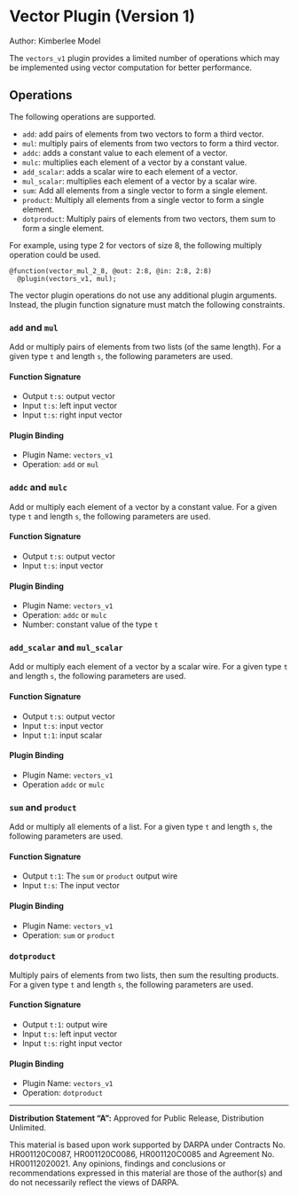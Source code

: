 # Vector Plugin (Version 1)
Author: Kimberlee Model

The `vectors_v1` plugin provides a limited number of operations which may be
implemented using vector computation for better performance.

## Operations

The following operations are supported.
* `add`: add pairs of elements from two vectors to form a third vector.
* `mul`: multiply pairs of elements from two vectors to form a third vector.
* `addc`: adds a constant value to each element of a vector.
* `mulc`: multiplies each element of a vector by a constant value.
* `add_scalar`: adds a scalar wire to each element of a vector.
* `mul_scalar`: multiplies each element of a vector by a scalar wire.
* `sum`: Add all elements from a single vector to form a single element.
* `product`: Multiply all elements from a single vector to form a single
  element.
* `dotproduct`: Multiply pairs of elements from two vectors, them sum to form a
  single element.

For example, using type 2 for vectors of size 8, the following multiply
operation could be used.
```
@function(vector_mul_2_8, @out: 2:8, @in: 2:8, 2:8)
  @plugin(vectors_v1, mul);
```

The vector plugin operations do not use any additional plugin arguments.
Instead, the plugin function signature must match the following constraints.

### `add` and `mul`

Add or multiply pairs of elements from two lists (of the same length). For a
given type `t` and length `s`, the following parameters are used.

#### Function Signature

* Output `t:s`: output vector
* Input `t:s`: left input vector
* Input `t:s`: right input vector

#### Plugin Binding

* Plugin Name: `vectors_v1`
* Operation: `add` or `mul`

### `addc` and `mulc`

Add or multiply each element of a vector by a constant value. For a given type
`t` and length `s`, the following parameters are used.

#### Function Signature

* Output `t:s`: output vector
* Input `t:s`: input vector

#### Plugin Binding

* Plugin Name: `vectors_v1`
* Operation: `addc` or `mulc`
* Number: constant value of the type `t`

### `add_scalar` and `mul_scalar`

Add or multiply each element of a vector by a scalar wire. For a given type `t`
and length `s`, the following parameters are used.

#### Function Signature

* Output `t:s`: output vector
* Input `t:s`: input vector
* Input `t:1`: input scalar

#### Plugin Binding

* Plugin Name: `vectors_v1`
* Operation `addc` or `mulc`

### `sum` and `product`

Add or multiply all elements of a list. For a given type `t` and length `s`, the
following parameters are used.

#### Function Signature

* Output `t:1`: The `sum` or `product` output wire
* Input `t:s`: The input vector

#### Plugin Binding

* Plugin Name: `vectors_v1`
* Operation: `sum` or `product`

### `dotproduct`

Multiply pairs of elements from two lists, then sum the resulting products. For
a given type `t` and length `s`, the following parameters are used.

#### Function Signature

* Output `t:1`: output wire
* Input `t:s`: left input vector
* Input `t:s`: right input vector

#### Plugin Binding

* Plugin Name: `vectors_v1`
* Operation: `dotproduct`

---

**Distribution Statement “A”:** Approved for Public Release, Distribution Unlimited.

This material is based upon work supported by DARPA under Contracts No. HR001120C0087, HR001120C0086, HR001120C0085 and Agreement No. HR00112020021. Any opinions, findings and conclusions or recommendations expressed in this material are those of the author(s) and do not necessarily reflect the views of DARPA.
